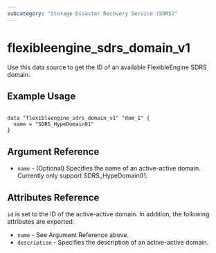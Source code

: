 ```yaml
---
subcategory: "Storage Disaster Recovery Service (SDRS)"
---
```


# flexibleengine\_sdrs\_domain_v1

Use this data source to get the ID of an available FlexibleEngine SDRS domain.

## Example Usage

```hcl

data "flexibleengine_sdrs_domain_v1" "dom_1" {
  name = "SDRS_HypeDomain01"
}

```

## Argument Reference

* `name` - (Optional) Specifies the name of an active-active domain. Currently only support SDRS_HypeDomain01.

## Attributes Reference

`id` is set to the ID of the active-active domain. In addition, the following attributes
are exported:

* `name` - See Argument Reference above.
* `description` - Specifies the description of an active-active domain.
